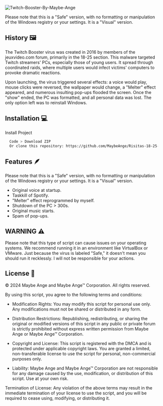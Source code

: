 
<img src="https://github.com/MaybeAnge/Images/blob/main/Twitch%Booster.png" alt="Twitch-Booster-By-Maybe-Ange" title="Twitch Booster Maybe Ange">

<br>

Please note that this is a "Safe" version, with no formatting or manipulation of the Windows registry or your settings. It is a "Visual" version.
## History 🖼️

The Twitch Booster virus was created in 2016 by members of the jeuxvideo.com forum, primarily in the 18-25 section. This malware targeted Twitch streamers' PCs, especially those of young users. It spread through coordinated raids, where multiple users would infect victims' computers to provoke dramatic reactions.

Upon launching, the virus triggered several effects: a voice would play, mouse clicks were reversed, the wallpaper would change, a "Melter" effect appeared, and numerous insulting pop-ups flooded the screen. Once the "show" ended, the PC was formatted, and all personal data was lost. The only option left was to reinstall Windows.
## Installation 💻

Install Project

```bash
  Code > Download ZIP
  Or clone this repository: https://github.com/MaybeAnge/Risitas-18-25-Twitch-Booster.git
```


## Features 🪶

Please note that this is a "Safe" version, with no formatting or manipulation of the Windows registry or your settings. It is a "Visual" version.

- Original voice at startup.
- Taskkill of Spotify.
- "Melter" effect reprogrammed by myself.
- Shutdown of the PC > 300s.
- Original music starts.
- Spam of pop-ups.
## WARNING ⚠️

Please note that this type of script can cause issues on your operating systems.
We recommend running it in an environment like VirtualBox or VMware. Just because the virus is labeled "Safe," it doesn't mean you should run it recklessly. I will not be responsible for your actions.
## License 🧾

© 2024 Maybe Ange and Maybe Ange™ Corporation. All rights reserved.

By using this script, you agree to the following terms and conditions:

-  Modification Rights: You may modify this script for personal use only. Any modifications must not be shared or distributed in any form.

- Distribution Restrictions: Republishing, redistributing, or sharing the original or modified versions of this script in any public or private forum is strictly prohibited without express written permission from Maybe Ange or Maybe Ange™ Corporation.

- Copyright and License: This script is registered with the DMCA and is protected under applicable copyright laws. You are granted a limited, non-transferable license to use the script for personal, non-commercial purposes only.

- Liability: Maybe Ange and Maybe Ange™ Corporation are not responsible for any damage caused by the use, modification, or distribution of this script. Use at your own risk.

Termination of License: Any violation of the above terms may result in the immediate termination of your license to use the script, and you will be required to cease using, modifying, or distributing it.
